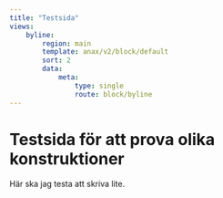 ```yaml
---
title: "Testsida"
views:
    byline:
        region: main
        template: anax/v2/block/default
        sort: 2
        data:
            meta:
                type: single
                route: block/byline
---
```

Testsida för att prova olika konstruktioner
=========================

Här ska jag testa att skriva lite.
